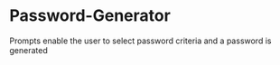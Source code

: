 # Password-Generator
Prompts enable the user to select password criteria and a password is generated
